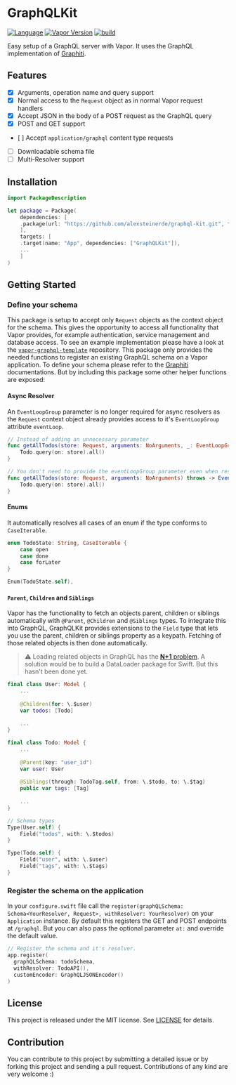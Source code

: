 # GraphQLKit
[![Language](https://img.shields.io/badge/Swift-5.2-brightgreen.svg)](http://swift.org)
[![Vapor Version](https://img.shields.io/badge/Vapor-4-F6CBCA.svg)](http://vapor.codes)
[![build](https://github.com/alexsteinerde/graphql-kit/workflows/build/badge.svg)](https://github.com/alexsteinerde/graphql-kit/actions)


Easy setup of a GraphQL server with Vapor. It uses the GraphQL implementation of [Graphiti](https://github.com/GraphQLSwift/Graphiti).

## Features
- [x] Arguments, operation name and query support
- [x] Normal access to the `Request` object as in normal Vapor request handlers
- [x] Accept JSON in the body of a POST request as the GraphQL query
- [x] POST and GET support
- [ ] Accept `application/graphql` content type requests
- [ ] Downloadable schema file
- [ ] Multi-Resolver support

## Installation
```Swift
import PackageDescription

let package = Package(
    dependencies: [
    .package(url: "https://github.com/alexsteinerde/graphql-kit.git", from: "2.0.0"),
    ],
    targets: [
    .target(name: "App", dependencies: ["GraphQLKit"]),
    ...
    ]
)
```

## Getting Started
### Define your schema
This package is setup to accept only `Request` objects as the context object for the schema. This gives the opportunity to access all functionality that Vapor provides, for example authentication, service management and database access. To see an example implementation please have a look at the [`vapor-graphql-template`](https://github.com/alexsteinerde/vapor-graphql-template) repository.
This package only provides the needed functions to register an existing GraphQL schema on a Vapor application. To define your schema please refer to the [Graphiti](https://github.com/GraphQLSwift/Graphiti) documentations.
But by including this package some other helper functions are exposed:

#### Async Resolver
An `EventLoopGroup` parameter is no longer required for async resolvers as the `Request` context object already provides access to it's `EventLoopGroup` attribute `eventLoop`.

```Swift
// Instead of adding an unnecessary parameter
func getAllTodos(store: Request, arguments: NoArguments, _: EventLoopGroup) throws -> EventLoopFuture<[Todo]> {
    Todo.query(on: store).all()
}

// You don't need to provide the eventLoopGroup parameter even when resolving a future.
func getAllTodos(store: Request, arguments: NoArguments) throws -> EventLoopFuture<[Todo]> {
    Todo.query(on: store).all()
}
```

#### Enums
It automatically resolves all cases of an enum if the type conforms to `CaseIterable`. 
```swift
enum TodoState: String, CaseIterable {
    case open
    case done
    case forLater
}

Enum(TodoState.self),
```

#### `Parent`,  `Children` and `Siblings`
Vapor has the functionality to fetch an objects parent, children or siblings automatically with `@Parent`, `@Children` and `@Siblings` types. To integrate this into GraphQL, GraphQLKit provides extensions to the `Field` type that lets you use the parent, children or siblings property as a keypath. Fetching of those related objects is then done automatically.

> :warning: Loading related objects in GraphQL has the [**N+1** problem](https://itnext.io/what-is-the-n-1-problem-in-graphql-dd4921cb3c1a). A solution would be to build a DataLoader package for Swift. But this hasn't been done yet.

```swift
final class User: Model {
    ...
    
    @Children(for: \.$user)
    var todos: [Todo]
    
    ...
}

final class Todo: Model {
    ...
    
    @Parent(key: "user_id")
    var user: User
    
    @Siblings(through: TodoTag.self, from: \.$todo, to: \.$tag)
    public var tags: [Tag]
    
    ...
}
```

```swift
// Schema types
Type(User.self) {
    Field("todos", with: \.$todos)
}

Type(Todo.self) {
    Field("user", with: \.$user)
    Field("tags", with: \.$tags)
}
```

### Register the schema on the application
In your `configure.swift` file call the `register(graphQLSchema: Schema<YourResolver, Request>, withResolver: YourResolver)` on your `Application` instance. By default this registers the GET and POST endpoints at `/graphql`. But you can also pass the optional parameter `at:` and override the default value.

```Swift
// Register the schema and it's resolver.
app.register(
  graphQLSchema: todoSchema,
  withResolver: TodoAPI(),
  customEncoder: GraphQLJSONEncoder()
)
```

## License
This project is released under the MIT license. See [LICENSE](LICENSE) for details.

## Contribution
You can contribute to this project by submitting a detailed issue or by forking this project and sending a pull request. Contributions of any kind are very welcome :)
